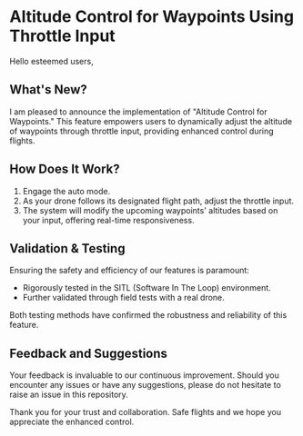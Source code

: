 # Altitude Control for Waypoints Using Throttle Input

Hello esteemed users,

## What's New?

I am pleased to announce the implementation of "Altitude Control for Waypoints." This feature empowers users to dynamically adjust the altitude of waypoints through throttle input, providing enhanced control during flights.

## How Does It Work?

1. Engage the auto mode.
2. As your drone follows its designated flight path, adjust the throttle input.
3. The system will modify the upcoming waypoints' altitudes based on your input, offering real-time responsiveness.

## Validation & Testing

Ensuring the safety and efficiency of our features is paramount:
- Rigorously tested in the SITL (Software In The Loop) environment.
- Further validated through field tests with a real drone.

Both testing methods have confirmed the robustness and reliability of this feature.

## Feedback and Suggestions

Your feedback is invaluable to our continuous improvement. Should you encounter any issues or have any suggestions, please do not hesitate to raise an issue in this repository.

Thank you for your trust and collaboration. Safe flights and we hope you appreciate the enhanced control.
